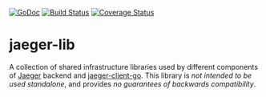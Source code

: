 [![GoDoc][doc-img]][doc] [![Build Status][ci-img]][ci] [![Coverage Status][cov-img]][cov]


# jaeger-lib

A collection of shared infrastructure libraries used by different
components of [Jaeger](https://github.com/uber/jaeger) backend and [jaeger-client-go](https://github.com/uber/jaeger-client-go).
This library is *not intended to be used standalone*, and provides *no guarantees of backwards compatibility*.

[doc-img]: https://godoc.org/github.com/uber/jaeger-lib?status.svg
[doc]: https://godoc.org/github.com/uber/jaeger-lib
[ci-img]: https://travis-ci.org/uber/jaeger-lib.svg?branch=master
[ci]: https://travis-ci.org/uber/jaeger-lib
[cov-img]: https://coveralls.io/repos/uber/jaeger-lib/badge.svg?branch=master&service=github
[cov]: https://coveralls.io/github/uber/jaeger-lib?branch=master

